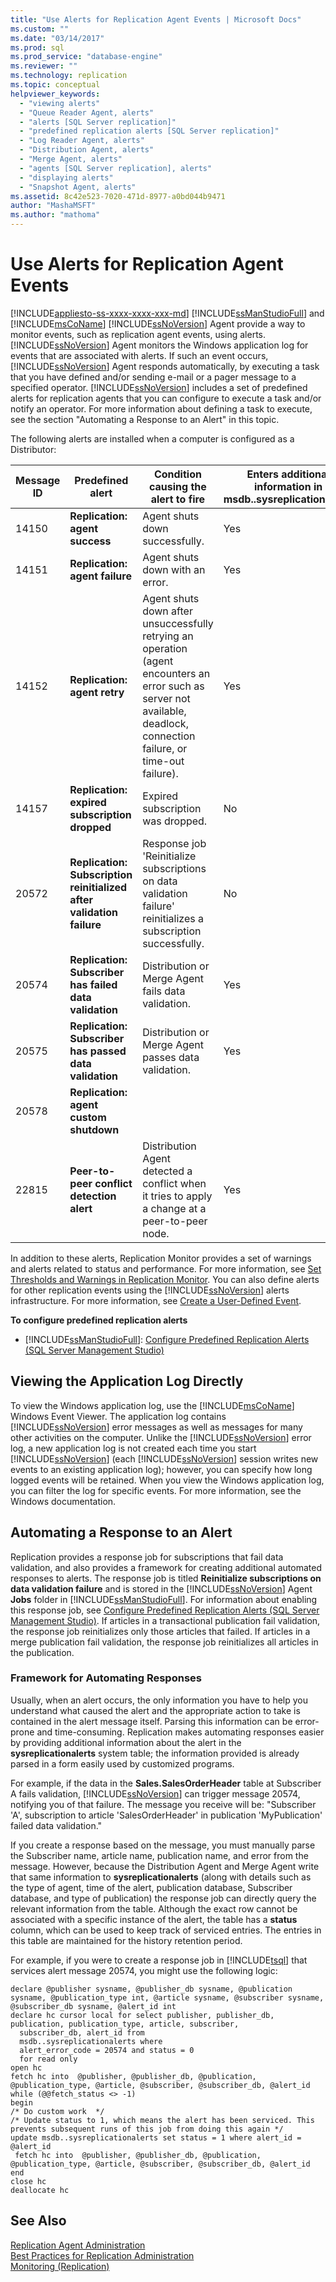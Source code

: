 ```yaml
---
title: "Use Alerts for Replication Agent Events | Microsoft Docs"
ms.custom: ""
ms.date: "03/14/2017"
ms.prod: sql
ms.prod_service: "database-engine"
ms.reviewer: ""
ms.technology: replication
ms.topic: conceptual
helpviewer_keywords: 
  - "viewing alerts"
  - "Queue Reader Agent, alerts"
  - "alerts [SQL Server replication]"
  - "predefined replication alerts [SQL Server replication]"
  - "Log Reader Agent, alerts"
  - "Distribution Agent, alerts"
  - "Merge Agent, alerts"
  - "agents [SQL Server replication], alerts"
  - "displaying alerts"
  - "Snapshot Agent, alerts"
ms.assetid: 8c42e523-7020-471d-8977-a0bd044b9471
author: "MashaMSFT"
ms.author: "mathoma"
---
```

# Use Alerts for Replication Agent Events
[!INCLUDE[appliesto-ss-xxxx-xxxx-xxx-md](../../../includes/appliesto-ss-xxxx-xxxx-xxx-md.md)]
  [!INCLUDE[ssManStudioFull](../../../includes/ssmanstudiofull-md.md)] and [!INCLUDE[msCoName](../../../includes/msconame-md.md)] [!INCLUDE[ssNoVersion](../../../includes/ssnoversion-md.md)] Agent provide a way to monitor events, such as replication agent events, using alerts. [!INCLUDE[ssNoVersion](../../../includes/ssnoversion-md.md)] Agent monitors the Windows application log for events that are associated with alerts. If such an event occurs, [!INCLUDE[ssNoVersion](../../../includes/ssnoversion-md.md)] Agent responds automatically, by executing a task that you have defined and/or sending e-mail or a pager message to a specified operator. [!INCLUDE[ssNoVersion](../../../includes/ssnoversion-md.md)] includes a set of predefined alerts for replication agents that you can configure to execute a task and/or notify an operator. For more information about defining a task to execute, see the section "Automating a Response to an Alert" in this topic.  
  
 The following alerts are installed when a computer is configured as a Distributor:  
  
|Message ID|Predefined alert|Condition causing the alert to fire|Enters additional information in msdb..sysreplicationalerts|  
|----------------|----------------------|-----------------------------------------|-----------------------------------------------------------------|  
|14150|**Replication: agent success**|Agent shuts down successfully.|Yes|  
|14151|**Replication: agent failure**|Agent shuts down with an error.|Yes|  
|14152|**Replication: agent retry**|Agent shuts down after unsuccessfully retrying an operation (agent encounters an error such as server not available, deadlock, connection failure, or time-out failure).|Yes|  
|14157|**Replication: expired subscription dropped**|Expired subscription was dropped.|No|  
|20572|**Replication: Subscription reinitialized after validation failure**|Response job 'Reinitialize subscriptions on data validation failure' reinitializes a subscription successfully.|No|  
|20574|**Replication: Subscriber has failed data validation**|Distribution or Merge Agent fails data validation.|Yes|  
|20575|**Replication: Subscriber has passed data validation**|Distribution or Merge Agent passes data validation.|Yes|  
|20578|**Replication: agent custom shutdown**|||  
|22815|**Peer-to-peer conflict detection alert**|Distribution Agent detected a conflict when it tries to apply a change at a peer-to-peer node.|Yes|  
  
 In addition to these alerts, Replication Monitor provides a set of warnings and alerts related to status and performance. For more information, see [Set Thresholds and Warnings in Replication Monitor](../../../relational-databases/replication/monitor/set-thresholds-and-warnings-in-replication-monitor.md). You can also define alerts for other replication events using the [!INCLUDE[ssNoVersion](../../../includes/ssnoversion-md.md)] alerts infrastructure. For more information, see [Create a User-Defined Event](https://msdn.microsoft.com/library/03d71a35-97fa-4bba-aa9a-23ac9c9cf879).  
  
 **To configure predefined replication alerts**  
  
-   [!INCLUDE[ssManStudioFull](../../../includes/ssmanstudiofull-md.md)]: [Configure Predefined Replication Alerts &#40;SQL Server Management Studio&#41;](../../../relational-databases/replication/administration/configure-predefined-replication-alerts-sql-server-management-studio.md)  
  
## Viewing the Application Log Directly  
 To view the Windows application log, use the [!INCLUDE[msCoName](../../../includes/msconame-md.md)] Windows Event Viewer. The application log contains [!INCLUDE[ssNoVersion](../../../includes/ssnoversion-md.md)] error messages as well as messages for many other activities on the computer. Unlike the [!INCLUDE[ssNoVersion](../../../includes/ssnoversion-md.md)] error log, a new application log is not created each time you start [!INCLUDE[ssNoVersion](../../../includes/ssnoversion-md.md)] (each [!INCLUDE[ssNoVersion](../../../includes/ssnoversion-md.md)] session writes new events to an existing application log); however, you can specify how long logged events will be retained. When you view the Windows application log, you can filter the log for specific events. For more information, see the Windows documentation.  
  
## Automating a Response to an Alert  
 Replication provides a response job for subscriptions that fail data validation, and also provides a framework for creating additional automated responses to alerts. The response job is titled **Reinitialize subscriptions on data validation failure** and is stored in the [!INCLUDE[ssNoVersion](../../../includes/ssnoversion-md.md)] Agent **Jobs** folder in [!INCLUDE[ssManStudioFull](../../../includes/ssmanstudiofull-md.md)]. For information about enabling this response job, see [Configure Predefined Replication Alerts &#40;SQL Server Management Studio&#41;](../../../relational-databases/replication/administration/configure-predefined-replication-alerts-sql-server-management-studio.md). If articles in a transactional publication fail validation, the response job reinitializes only those articles that failed. If articles in a merge publication fail validation, the response job reinitializes all articles in the publication.  
  
### Framework for Automating Responses  
 Usually, when an alert occurs, the only information you have to help you understand what caused the alert and the appropriate action to take is contained in the alert message itself. Parsing this information can be error-prone and time-consuming. Replication makes automating responses easier by providing additional information about the alert in the **sysreplicationalerts** system table; the information provided is already parsed in a form easily used by customized programs.  
  
 For example, if the data in the **Sales.SalesOrderHeader** table at Subscriber A fails validation, [!INCLUDE[ssNoVersion](../../../includes/ssnoversion-md.md)] can trigger message 20574, notifying you of that failure. The message you receive will be: "Subscriber 'A', subscription to article 'SalesOrderHeader' in publication 'MyPublication' failed data validation."  
  
 If you create a response based on the message, you must manually parse the Subscriber name, article name, publication name, and error from the message. However, because the Distribution Agent and Merge Agent write that same information to **sysreplicationalerts** (along with details such as the type of agent, time of the alert, publication database, Subscriber database, and type of publication) the response job can directly query the relevant information from the table. Although the exact row cannot be associated with a specific instance of the alert, the table has a **status** column, which can be used to keep track of serviced entries. The entries in this table are maintained for the history retention period.  
  
 For example, if you were to create a response job in [!INCLUDE[tsql](../../../includes/tsql-md.md)] that services alert message 20574, you might use the following logic:  
  
```  
declare @publisher sysname, @publisher_db sysname, @publication sysname, @publication_type int, @article sysname, @subscriber sysname, @subscriber_db sysname, @alert_id int  
declare hc cursor local for select publisher, publisher_db, publication, publication_type, article, subscriber,   
  subscriber_db, alert_id from   
  msdb..sysreplicationalerts where  
  alert_error_code = 20574 and status = 0  
  for read only  
open hc  
fetch hc into  @publisher, @publisher_db, @publication, @publication_type, @article, @subscriber, @subscriber_db, @alert_id  
while (@@fetch_status <> -1)  
begin  
/* Do custom work  */  
/* Update status to 1, which means the alert has been serviced. This prevents subsequent runs of this job from doing this again */  
update msdb..sysreplicationalerts set status = 1 where alert_id = @alert_id  
 fetch hc into  @publisher, @publisher_db, @publication, @publication_type, @article, @subscriber, @subscriber_db, @alert_id  
end  
close hc  
deallocate hc  
```  
  
## See Also  
 [Replication Agent Administration](../../../relational-databases/replication/agents/replication-agent-administration.md)   
 [Best Practices for Replication Administration](../../../relational-databases/replication/administration/best-practices-for-replication-administration.md)   
 [Monitoring &#40;Replication&#41;](../../../relational-databases/replication/monitor/monitoring-replication.md)  
  
  
